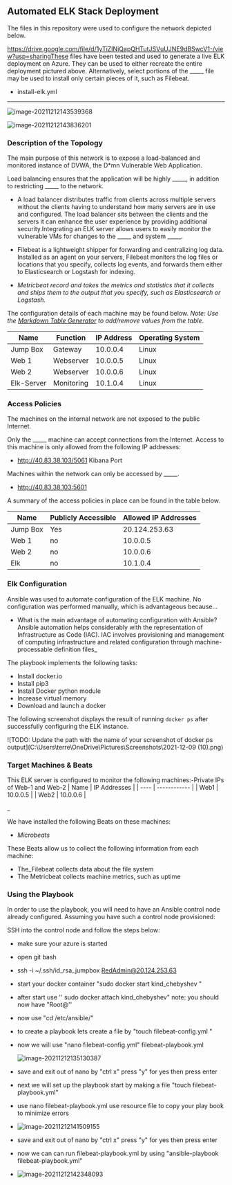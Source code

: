## Automated ELK Stack Deployment

The files in this repository were used to configure the network depicted below.

https://drive.google.com/file/d/1yTiZINjQapQHTutJSVuUJNE9dBSwcV1-/view?usp=sharingThese files have been tested and used to generate a live ELK deployment on Azure. They can be used to either recreate the entire deployment pictured above. Alternatively, select portions of the _____ file may be used to install only certain pieces of it, such as Filebeat.

  - install-elk.yml

- ---
  ![image-20211212143539368](C:\Users\terre\AppData\Roaming\Typora\typora-user-images\image-20211212143539368.png)

![image-20211212143836201](C:\Users\terre\AppData\Roaming\Typora\typora-user-images\image-20211212143836201.png)

### Description of the Topology

The main purpose of this network is to expose a load-balanced and monitored instance of DVWA, the D*mn Vulnerable Web Application.

Load balancing ensures that the application will be highly _____, in addition to restricting _____ to the network.
- A load balancer distributes traffic from clients across multiple servers without the clients having to understand how many servers are in use and configured. The load balancer sits between the clients and the servers it can enhance the user experience by providing additional security.Integrating an ELK server allows users to easily monitor the vulnerable VMs for changes to the _____ and system _____.

- Filebeat is a lightweight shipper for forwarding and centralizing log data. Installed as an agent on your servers, Filebeat monitors the log files or locations that you specify, collects log events, and forwards them either to Elasticsearch or Logstash for indexing.
- _Metricbeat record and takes the metrics and statistics that it collects and ships them to the output that you specify, such as Elasticsearch or Logstash._

The configuration details of each machine may be found below.
_Note: Use the [Markdown Table Generator](http://www.tablesgenerator.com/markdown_tables) to add/remove values from the table_.

| Name       | Function   | IP Address | Operating System |
| ---------- | ---------- | ---------- | ---------------- |
| Jump Box   | Gateway    | 10.0.0.4   | Linux            |
| Web 1      | Webserver  | 10.0.0.5   | Linux            |
| Web 2      | Webserver  | 10.0.0.6   | Linux            |
| Elk-Server | Monitoring | 10.1.0.4   | Linux            |

### Access Policies

The machines on the internal network are not exposed to the public Internet. 

Only the _____ machine can accept connections from the Internet. Access to this machine is only allowed from the following IP addresses:
- http://40.83.38.103/5061 Kibana Port

Machines within the network can only be accessed by _____.
- http://40.83.38.103:5601

A summary of the access policies in place can be found in the table below.

| Name     | Publicly Accessible | Allowed IP Addresses |
| -------- | ------------------- | -------------------- |
| Jump Box | Yes                 | 20.124.253.63        |
| Web 1    | no                  | 10.0.0.5             |
| Web 2    | no                  | 10.0.0.6             |
| Elk      | no                  | 10.1.0.4             |

### Elk Configuration

Ansible was used to automate configuration of the ELK machine. No configuration was performed manually, which is advantageous because...
- What is the main advantage of automating configuration with Ansible? Ansible automation helps considerably with the representation of Infrastructure as Code (IAC). IAC involves provisioning and management of computing infrastructure and related configuration through machine-processable definition files_

The playbook implements the following tasks:
- Install docker.io
- Install pip3
- Install Docker python module
- Increase virtual memory
- Download and launch a docker

The following screenshot displays the result of running `docker ps` after successfully configuring the ELK instance.

![TODO: Update the path with the name of your screenshot of docker ps output](C:\Users\terre\OneDrive\Pictures\Screenshots\2021-12-09 (10).png)

### Target Machines & Beats
This ELK server is configured to monitor the following machines:-Private IPs of Web-1 and Web-2
| Name | IP Addresses |
| ---- | ------------ |
| Web1 | 10.0.0.5     |
| Web2 | 10.0.0.6     |

_

We have installed the following Beats on these machines:
- _Microbeats_

These Beats allow us to collect the following information from each machine:
- The_Filebeat  collects data about the file system
- The Metricbeat  collects machine metrics, such as uptime

### Using the Playbook
In order to use the playbook, you will need to have an Ansible control node already configured. Assuming you have such a control node provisioned: 

SSH into the control node and follow the steps below:
- make sure your azure is started

- open git bash

-  ssh -i ~/.ssh/id_rsa_jumpbox RedAdmin@20.124.253.63

- start your docker container "sudo docker start kind_chebyshev "

- after start use '' sudo docker attach kind_chebyshev" note: you should now have "Root@''

- now use "cd /etc/ansible/"  

- to create a playbook lets create a file by "touch filebeat-config.yml  "

- now we will use "nano filebeat-config.yml"  filebeat-playbook.yml  

  ![image-20211212135130387](C:\Users\terre\AppData\Roaming\Typora\typora-user-images\image-20211212135130387.png)

  

- save and exit out of nano by "ctrl x" press "y" for yes then press enter

- next we will set up the playbook start by making a file "touch filebeat-playbook.yml"

- use nano filebeat-playbook.yml use resource file to copy your play book to minimize errors

-  ![image-20211212141509155](C:\Users\terre\AppData\Roaming\Typora\typora-user-images\image-20211212141509155.png)

- save and exit out of nano by "ctrl x" press "y" for yes then press enter

- now we can can run filebeat-playbook.yml by using "ansible-playbook filebeat-playbook.yml"

- ![image-20211212142348093](C:\Users\terre\AppData\Roaming\Typora\typora-user-images\image-20211212142348093.png)

